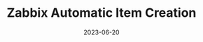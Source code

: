 ---
title: "Zabbix Automatic Item Creation"
date: 2023-06-20
tags: [""]
dbiblogtitle: zabbix-automatic-item-creation
---